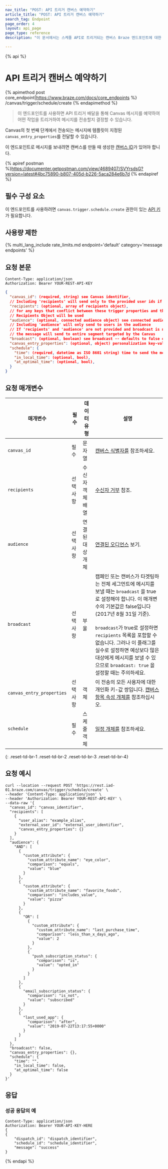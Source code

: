 ```yaml
---
nav_title: "POST: API 트리거 캔버스 예약하기"
article_title: "POST: API 트리거 캔버스 예약하기"
search_tag: Endpoint
page_order: 4
layout: api_page
page_type: reference
description: "이 문서에서는 스케줄 API로 트리거되는 캔버스 Braze 엔드포인트에 대한 자세한 내용을 설명합니다."

---
```

{% api %}
# API 트리거 캔버스 예약하기
{% apimethod post core_endpoint|https://www.braze.com/docs/core_endpoints %}
/canvas/trigger/schedule/create
{% endapimethod %}

> 이 엔드포인트를 사용하면 API 트리거 배달을 통해 Canvas 메시지를 예약하여 어떤 작업을 트리거하여 메시지를 전송할지 결정할 수 있습니다. 

Canvas의 첫 번째 단계에서 전송되는 메시지에 템플릿이 지정된 `canvas_entry_properties`를 전달할 수 있습니다.

이 엔드포인트로 메시지를 보내려면 캔버스를 만들 때 생성한 [캔버스 ID]({{site.baseurl}}/api/identifier_types/#canvas-api-identifier)가 있어야 합니다.

{% apiref postman %}https://documenter.getpostman.com/view/4689407/SVYrsdsG?version=latest#4bc75890-b807-405d-b226-5aca284e6b7d {% endapiref %}

## 필수 구성 요소

이 엔드포인트를 사용하려면 `canvas.trigger.schedule.create` 권한이 있는 [API 키]({{site.baseurl}}/api/basics#rest-api-key/)가 필요합니다.

## 사용량 제한

{% multi_lang_include rate_limits.md endpoint='default' category='message endpoints' %}

## 요청 본문

```
Content-Type: application/json
Authorization: Bearer YOUR-REST-API-KEY
```

```json
{
  "canvas_id": (required, string) see Canvas identifier,
  // Including 'recipients' will send only to the provided user ids if they are in the campaign's segment
  "recipients": (optional, array of recipients object),
  // for any keys that conflict between these trigger properties and those in a Recipients Object, the value from the
  // Recipients Object will be used
  "audience": (optional, connected audience object) see connected audience,
  // Including 'audience' will only send to users in the audience
  // If 'recipients' and 'audience' are not provided and broadcast is not set to 'false',
  // the message will send to entire segment targeted by the Canvas
  "broadcast": (optional, boolean) see broadcast -- defaults to false on 8/31/17, must be set to true if "recipients" object is omitted,
  "canvas_entry_properties": (optional, object) personalization key-value pairs for the first step for all users in this send; see trigger properties,
  "schedule": {
    "time": (required, datetime as ISO 8601 string) time to send the message,
    "in_local_time": (optional, bool),
    "at_optimal_time": (optional, bool),
  }
}
```

## 요청 매개변수

| 매개변수 | 필수 | 데이터 유형 | 설명 |
| --------- | ---------| --------- | ----------- |
|`canvas_id`|필수|문자열| [캔버스 식별자를]({{site.baseurl}}/api/identifier_types/) 참조하세요. |
| `recipients` | 선택 사항 | 수신자 객체 배열 | [수신자 거부]({{site.baseurl}}/api/objects_filters/recipient_object/) 참조. |
| `audience` | 선택 사항 | 연결된 대상 개체 | [연결된 오디언스]({{site.baseurl}}/api/objects_filters/connected_audience/) 보기. |
|`broadcast`| 선택 사항 | 부울 | 캠페인 또는 캔버스가 타겟팅하는 전체 세그먼트에 메시지를 보낼 때는 `broadcast` 을 true로 설정해야 합니다. 이 매개변수의 기본값은 false입니다(2017년 8월 31일 기준). <br><br> `broadcast`가 true로 설정하면 `recipients` 목록을 포함할 수 없습니다. 그러나 이 플래그를 실수로 설정하면 예상보다 많은 대상에게 메시지를 보낼 수 있으므로 `broadcast: true` 을 설정할 때는 주의하세요. |
| `canvas_entry_properties` | 선택 사항 | 객체 | 이 전송의 모든 사용자에 대한 개인화 키-값 쌍입니다. [캔버스 항목 속성 개체를]({{site.baseurl}}/api/objects_filters/canvas_entry_properties_object) 참조하십시오. |
| `schedule` | 필수 | 스케줄 객체 | [일정 개체를]({{site.baseurl}}/api/objects_filters/schedule_object/) 참조하세요. |
{: .reset-td-br-1 .reset-td-br-2 .reset-td-br-3  .reset-td-br-4}

## 요청 예시
```
curl --location --request POST 'https://rest.iad-01.braze.com/canvas/trigger/schedule/create' \
--header 'Content-Type: application/json' \
--header 'Authorization: Bearer YOUR-REST-API-KEY' \
--data-raw '{
  "canvas_id": "canvas_identifier",
  "recipients": [
    {
      "user_alias": "example_alias",
      "external_user_id": "external_user_identifier",
      "canvas_entry_properties": {}
    }
  ],
  "audience": {
    "AND": [
      {
        "custom_attribute": {
          "custom_attribute_name": "eye_color",
          "comparison": "equals",
          "value": "blue"
        }
      },
      {
        "custom_attribute": {
          "custom_attribute_name": "favorite_foods",
          "comparison": "includes_value",
          "value": "pizza"
        }
      },
      {
        "OR": [
          {
            "custom_attribute": {
              "custom_attribute_name": "last_purchase_time",
              "comparison": "less_than_x_days_ago",
              "value": 2
            }
          },
          {
            "push_subscription_status": {
              "comparison": "is",
              "value": "opted_in"
            }
          }
        ]
      },
      {
        "email_subscription_status": {
          "comparison": "is_not",
          "value": "subscribed"
        }
      },
      {
        "last_used_app": {
          "comparison": "after",
          "value": "2019-07-22T13:17:55+0000"
        }
      }
    ]
  },
  "broadcast": false,
  "canvas_entry_properties": {},
  "schedule": {
    "time": "",
    "in_local_time": false,
    "at_optimal_time": false
  }
}'
```

## 응답

### 성공 응답의 예

```
Content-Type: application/json
Authorization: Bearer YOUR-API-KEY-HERE
{
{
    "dispatch_id": "dispatch_identifier",
    "schedule_id": "schedule_identifier",
    "message": "success"
}
```

{% endapi %}